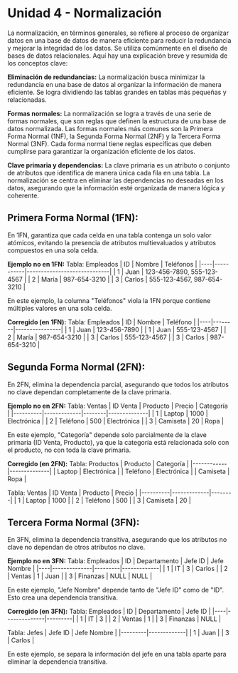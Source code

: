 # Unidad 4 - Normalización
La normalización, en términos generales, se refiere al proceso de organizar datos en una base de datos de manera eficiente para reducir la redundancia y mejorar la integridad de los datos. Se utiliza comúnmente en el diseño de bases de datos relacionales. Aquí hay una explicación breve y resumida de los conceptos clave:

**Eliminación de redundancias:** La normalización busca minimizar la redundancia en una base de datos al organizar la información de manera eficiente. Se logra dividiendo las tablas grandes en tablas más pequeñas y relacionadas.

**Formas normales:** La normalización se logra a través de una serie de formas normales, que son reglas que definen la estructura de una base de datos normalizada. Las formas normales más comunes son la Primera Forma Normal (1NF), la Segunda Forma Normal (2NF) y la Tercera Forma Normal (3NF). Cada forma normal tiene reglas específicas que deben cumplirse para garantizar la organización eficiente de los datos.

**Clave primaria y dependencias:** La clave primaria es un atributo o conjunto de atributos que identifica de manera única cada fila en una tabla. La normalización se centra en eliminar las dependencias no deseadas en los datos, asegurando que la información esté organizada de manera lógica y coherente.

## Primera Forma Normal (1FN):
En 1FN, garantiza que cada celda en una tabla contenga un solo valor atómicos, evitando la presencia de atributos multievaluados y atributos compuestos en una sola celda.

**Ejemplo no en 1FN:**
Tabla: Empleados
| ID | Nombre    | Teléfonos                   |
|----|-----------|-----------------------------|
| 1  | Juan      | 123-456-7890, 555-123-4567  |
| 2  | María     | 987-654-3210                |
| 3  | Carlos    | 555-123-4567, 987-654-3210  |

En este ejemplo, la columna "Teléfonos" viola la 1FN porque contiene múltiples valores en una sola celda. 

**Corregido (en 1FN):**
Tabla: Empleados
| ID | Nombre | Teléfono       |
|----|--------|----------------|
| 1  | Juan   | 123-456-7890   |
| 1  | Juan   | 555-123-4567   |
| 2  | María  | 987-654-3210   |
| 3  | Carlos | 555-123-4567   |
| 3  | Carlos | 987-654-3210   |

## Segunda Forma Normal (2FN):
En 2FN, elimina la dependencia parcial, asegurando que todos los atributos no clave dependan completamente de la clave primaria.

**Ejemplo no en 2FN:**
Tabla: Ventas
| ID Venta | Producto    | Precio | Categoría    |
|----------|-------------|--------|--------------|
| 1        | Laptop      | 1000   | Electrónica  |
| 2        | Teléfono    | 500    | Electrónica  |
| 3        | Camiseta    | 20     | Ropa         |

En este ejemplo, "Categoría" depende solo parcialmente de la clave primaria (ID Venta, Producto), ya que la categoría está relacionada solo con el producto, no con toda la clave primaria.

**Corregido (en 2FN):**
Tabla: Productos
| Producto   | Categoría    |
|------------|--------------|
| Laptop     | Electrónica  |
| Teléfono   | Electrónica  |
| Camiseta   | Ropa         |

Tabla: Ventas
| ID Venta | Producto    | Precio |
|----------|-------------|--------|
| 1        | Laptop      | 1000   |
| 2        | Teléfono    | 500    |
| 3        | Camiseta    | 20     |

## Tercera Forma Normal (3FN):
En 3FN, elimina la dependencia transitiva, asegurando que los atributos no clave no dependan de otros atributos no clave.

**Ejemplo no en 3FN:**
Tabla: Empleados
| ID | Departamento | Jefe ID | Jefe Nombre |
|----|--------------|---------|-------------|
| 1  | IT           | 3       | Carlos      |
| 2  | Ventas       | 1       | Juan        |
| 3  | Finanzas     | NULL    | NULL        |

En este ejemplo, "Jefe Nombre" depende tanto de "Jefe ID" como de "ID". Esto crea una dependencia transitiva.

**Corregido (en 3FN):**
Tabla: Empleados
| ID | Departamento | Jefe ID |
|----|--------------|---------|
| 1  | IT           | 3       |
| 2  | Ventas       | 1       |
| 3  | Finanzas     | NULL    |

Tabla: Jefes
| Jefe ID | Jefe Nombre |
|---------|-------------|
| 1       | Juan        |
| 3       | Carlos      |

En este ejemplo, se separa la información del jefe en una tabla aparte para eliminar la dependencia transitiva.
